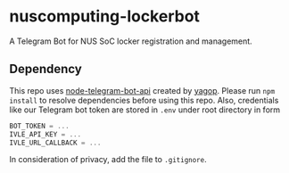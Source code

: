 # nuscomputing-lockerbot
A Telegram Bot for NUS SoC locker registration and management.

## Dependency
This repo uses [node-telegram-bot-api](https://github.com/yagop/node-telegram-bot-api) created by [yagop](https://github.com/yagop).
Please run `npm install` to resolve dependencies before using this repo.
Also, credentials like our Telegram bot token are stored in `.env` under root directory in form
```javascript
BOT_TOKEN = ...
IVLE_API_KEY = ...
IVLE_URL_CALLBACK = ...
```
In consideration of privacy, add the file to `.gitignore`.
